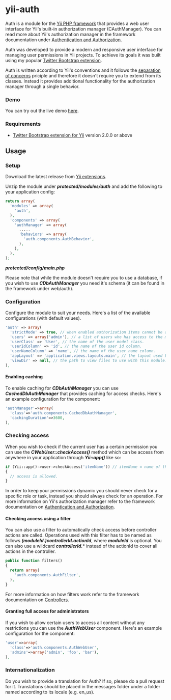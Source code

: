 yii-auth
========

Auth is a module for the [Yii PHP framework](http://www.yiiframework.com) that provides a web user interface for Yii's built-in authorization manager (CAuthManager). 
You can read more about Yii's authorization manager in the framework documentation under [Authentication and Authorization](http://www.yiiframework.com/doc/guide/1.1/en/topics.auth#role-based-access-control).

Auth was developed to provide a modern and responsive user interface for managing user permissions in Yii projects.
To achieve its goals it was built using my popular [Twitter Bootstrap extension](http://www.yiiframework.com/extension/bootstrap).

Auth is written according to Yii's conventions and it follows the [separation of concerns](http://en.wikipedia.org/wiki/Separation_of_concerns) priciple and therefore it doesn't require you to extend from its classes.
Instead it provides additional functionality for the authorization manager through a single behavior.

### Demo

You can try out the live demo [here](http://www.cniska.net/yii-auth/).

### Requirements

* [Twitter Bootstrap extension for Yii](http://www.yiiframework.com/extension/bootstrap) version 2.0.0 or above

## Usage

### Setup

Download the latest release from [Yii extensions](http://www.yiiframework.com/extension/auth).

Unzip the module under ***protected/modules/auth*** and add the following to your application config:

```php
return array(
  'modules' => array(
    'auth',
  ),
  'components' => array(
    'authManager' => array(
      .....
      'behaviors' => array(
        'auth.components.AuthBehavior',
      ),
    ),
  ),
);
```
***protected/config/main.php***

Please note that while the module doesn't require you to use a database, if you wish to use ***CDbAuthManager*** you need it's schema (it can be found in the framework under web/auth).

### Configuration

Configure the module to suit your needs. Here's a list of the available configurations (with default values).

```php
'auth' => array(
  'strictMode' => true, // when enabled authorization items cannot be assigned children of the same type.
  'users' => array('admin'), // a list of users who has access to the module.
  'userClass' => 'User', // the name of the user model class.
  'userIdColumn' => 'id', // the name of the user id column.
  'userNameColumn' => 'name', // the name of the user name column.
  'appLayout' => 'application.views.layouts.main', // the layout used by the module.
  'viewDir' => null, // the path to view files to use with this module.
),
```

#### Enabling caching

To enable caching for ***CDbAuthManager*** you can use ***CachedDbAuthManager*** that provides caching for access checks. 
Here's an example configuration for the component:

```php
'authManager'=>array(
  'class'=>'auth.components.CachedDbAuthManager',
  'cachingDuration'=>3600,
),
```

### Checking access

When you wish to check if the current user has a certain permission you can use the ***CWebUser::checkAccess()*** method which can be access from anywhere in your application through ***Yii::app()*** like so:

```php
if (Yii::app()->user->checkAccess('itemName')) // itemName = name of the operation
{
  // access is allowed.
}
```

In order to keep your permissions dynamic you should never check for a specific role or task, instead you should always check for an operation. 
For more information on Yii's authorization manager refer to the framework documentation on [Authentication and Authorization](http://www.yiiframework.com/doc/guide/1.1/en/topics.auth#role-based-access-control).

#### Checking access using a filter

You can also use a filter to automatically check access before controller actions are called.
Operations used with this filter has to be named as follows ***(moduleId.)controllerId.actionId***, where ***moduleId*** is optional. 
You can also use a wildcard ***controllerId.**** instead of the actionId to cover all actions in the controller. 

```php
public function filters()
{
  return array(
    'auth.components.AuthFilter',
  ),
}
```

For more information on how filters work refer to the framework documentation on [Controllers](http://www.yiiframework.com/doc/guide/1.1/en/basics.controller#filter).

#### Granting full access for administrators

If you wish to allow certain users to access all content without any restrictions you can use the ***AuthWebUser*** component.
Here's an example configuration for the component:

```php
'user'=>array(
  'class'=>'auth.components.AuthWebUser',
  'admins'=>array('admin', 'foo', 'bar'),
),
```

### Internationalization

Do you wish to provide a translation for Auth? If so, please do a pull request for it. 
Translations should be placed in the messages folder under a folder named according to its locale (e.g. en_us).
